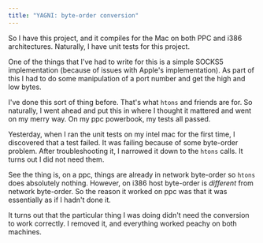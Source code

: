 ```yaml
---
title: "YAGNI: byte-order conversion"
---
```

So I have this project, and it compiles for the Mac on both PPC and i386
architectures. Naturally, I have unit tests for this project.

One of the things that I've had to write for this is a simple SOCKS5
implementation (because of issues with Apple's implementation). As part of
this I had to do some manipulation of a port number and get the high and low
bytes.

I've done this sort of thing before. That's what `htons` and friends are for.
So naturally, I went ahead and put this in where I thought it mattered and
went on my merry way. On my ppc powerbook, my tests all passed.

Yesterday, when I ran the unit tests on my intel mac for the first time, I
discovered that a test failed. It was failing because of some byte-order
problem. After troubleshooting it, I narrowed it down to the `htons` calls. It
turns out I did not need them.

See the thing is, on a ppc, things are already in network byte-order so
`htons` does absolutely nothing. However, on i386 host byte-order is
_different_ from network byte-order. So the reason it worked on ppc was that
it was essentially as if I hadn't done it.

It turns out that the particular thing I was doing didn't need the conversion
to work correctly. I removed it, and everything worked peachy on both
machines.

